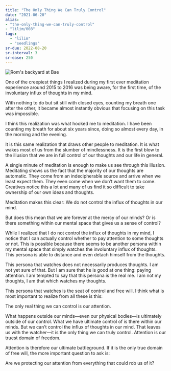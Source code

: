 ```yaml
---
title: "The Only Thing We Can Truly Control"
date: "2021-06-20"
alias:
- "the-only-thing-we-can-truly-control"
- "lilim/008"
tags:
  - "lilim"
  - "seedlings"
sr-due: 2022-08-20
sr-interval: 3
sr-ease: 250
---
```

![Rom's backyard at Bae](essays/images/Roms-backyard.jpeg)

One of the creepiest things I realized during my first ever meditation experience around 2015 to 2016 was being aware, for the first time, of the involuntary influx of thoughts in my mind.

With nothing to do but sit still with closed eyes, counting my breath one after the other, it became almost instantly obvious that focusing on this task was impossible.

I think this realization was what hooked me to meditation. I have been counting my breath for about six years since, doing so almost every day, in the morning and the evening.

It is this same realization that draws other people to meditation. It is what wakes most of us from the slumber of mindlessness. It is the first blow to the illusion that we are in full control of our thoughts and our life in general.

A single minute of meditation is enough to make us see through this illusion. Meditating shows us the fact that the majority of our thoughts are automatic. They come from an indecipherable source and arrive when we least expect them. They even come when we don’t want them to come. Creatives notice this a lot and many of us find it so difficult to take ownership of our own ideas and thoughts.

Meditation makes this clear: We do not control the influx of thoughts in our mind.

But does this mean that we are forever at the mercy of our minds? Or is there something within our mental space that gives us a sense of control?

While I realized that I do not control the influx of thoughts in my mind, I notice that I can actually control whether to pay attention to some thoughts or not. This is possible because there seems to be another persona within my mental space that simply watches the involuntary influx of thoughts. This persona is able to distance and even detach himself from the thoughts.

This persona that watches does not necessarily produces thoughts. I am not yet sure of that. But I am sure that he is good at one thing: paying attention. I am tempted to say that this persona is the real me. I am not my thoughts, I am that which watches my thoughts.

This persona that watches is the seat of control and free will. I think what is most important to realize from all these is this:

The only real thing we can control is our attention.

What happens outside our minds—even our physical bodies—is ultimately outside of our control. What we have ultimate control of is there within our minds. But we can’t control the influx of thoughts in our mind. That leaves us with the watcher—it is the only thing we can truly control. Attention is our truest domain of freedom.

Attention is therefore our ultimate battleground. If it is the only true domain of free will, the more important question to ask is:

Are we protecting our attention from everything that could rob us of it?